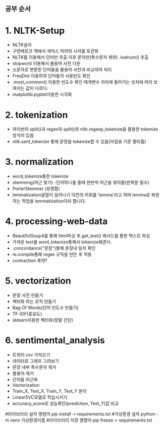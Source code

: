 ## 공부 순서
# 1. NLTK-Setup
- NLTK설치
- 구텐베르크 책에서 세익스 피어의 시저를 토큰화
- NLTK를 이용해서 단어만 추출 이후 문자만(특수문자 제외) .isalnum() 추출
- stopword 이용해서 불용어 사전 다운
- 소문자로 변환한 단어들을 불용어 사전과 비교하여 처리
- FreqDist 이용하여 단어들의 사용빈도 확인
- .most_common() 이용한 빈도수 확인 매개변수 자리에 들어가는 숫자에 따라 보여지는 값이 다르다.
- matplotlib.pyplot이용한 시각화
# 2. tokenization
- 파이썬의 split()과  regex의 spilt()와 nltk.regexp_tokenize을 활용한 tokenize방식이 있음
- nltk.sent_tokenize 통해 문장을 tokenize할 수 있음(마침표 기준 짤라줌)
# 3. normalization
- word_tokenize통한 tokenize
- stemming(어근 찾기) -단어하나를 줄때 한번씩 어근을 찾아줌(반복문 필수)
- PorterStemmer (유명함)
- lemmatization굴절이 일어나기 이전의 어휘를 'lemma'라고 하며 lemma로 복원하는 작업을 lemmatization이라 합니다.
# 4. processing-web-data
- BeautifulSoup4를 통해 html파싱 후.get_text() 메서드를 통한 텍스트 파싱
- 가져온 text를 word_tokenize통해서 tokenize해준다.
- .concordance("문장")통해 문장내 일치 확인
- re.compile통해 regex 규칙을 만든 후 적용
- contraction 축약?
# 5. vectorization
- 문장 사전 만들기
- 벡터화 하는 로직 만들기
- Bag Of Words(단어 빈도수 만들기)
- TF-IDF(중요도)
- sklearn이용한 벡터화(정말 간단)
# 6. sentimental_analysis
- 트위터 csv 가져오기
- 데이터로 그래프 그려보기
- 문장 내부 특수문자 제거
- 불용어 제거
- 단어들 어근화
- Vectorization
- Train_X, Test_X, Train_Y, Test_Y 분리
- LinearSVC모델로 학습시키기
- accuracy_score로 성능확인(prediction, Test_Y)값 비교

#라이브러리 설치 명령어
pip install -r requirements.txt
#가상환경 설치 
python -m venv 가상환경이름
#라이브러리 저장 명령어
pip freeze > requirements.txt